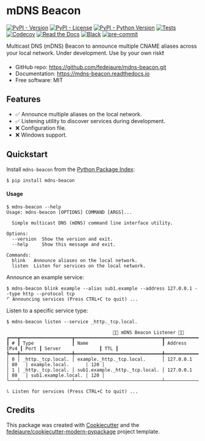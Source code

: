 # mDNS Beacon

[![PyPI - Version](https://img.shields.io/pypi/v/mdns-beacon.svg)](https://pypi.python.org/pypi/mdns-beacon)
[![PyPI - License](https://img.shields.io/pypi/l/mdns-beacon.svg)](https://pypi.python.org/pypi/mdns-beacon)
[![PyPI - Python Version](https://img.shields.io/pypi/pyversions/mdns-beacon.svg)](https://pypi.python.org/pypi/mdns-beacon)
[![Tests](https://github.com/fedejaure/mdns-beacon/workflows/tests/badge.svg)](https://github.com/fedejaure/mdns-beacon/actions?workflow=tests)
[![Codecov](https://codecov.io/gh/fedejaure/mdns-beacon/branch/main/graph/badge.svg)](https://codecov.io/gh/fedejaure/mdns-beacon)
[![Read the Docs](https://readthedocs.org/projects/mdns-beacon/badge/)](https://mdns-beacon.readthedocs.io/)
[![Black](https://img.shields.io/badge/code%20style-black-000000.svg)](https://github.com/psf/black)
[![pre-commit](https://img.shields.io/badge/pre--commit-enabled-brightgreen?logo=pre-commit&logoColor=white)](https://github.com/pre-commit/pre-commit)


Multicast DNS (mDNS) Beacon to announce multiple CNAME aliases across your local network. Under development. Use by your own risk❗


* GitHub repo: <https://github.com/fedejaure/mdns-beacon.git>
* Documentation: <https://mdns-beacon.readthedocs.io>
* Free software: MIT


## Features

* ✅ Announce multiple aliases on the local network.
* ✅ Listening utility to discover services during development.
* ❌ Configuration file.
* ❌ Windows support.

## Quickstart

Install `mdns-beacon` from the [Python Package Index][pypi]:

```
$ pip install mdns-beacon
```

#### Usage

```
$ mdns-beacon --help
Usage: mdns-beacon [OPTIONS] COMMAND [ARGS]...

  Simple multicast DNS (mDNS) command line interface utility.

Options:
  --version  Show the version and exit.
  --help     Show this message and exit.

Commands:
  blink   Announce aliases on the local network.
  listen  Listen for services on the local network.
```

Announce an example service:

```
$ mdns-beacon blink example --alias sub1.example --address 127.0.0.1 --type http --protocol tcp
⠋ Announcing services (Press CTRL+C to quit) ...
```

Listen to a specific service type:

```
$ mdns-beacon listen --service _http._tcp.local.
                                                                                                            
                                       🚨📡 mDNS Beacon Listener 📡🚨                                       
┏━━━┳━━━━━━━━━━━━━━━━━━━┳━━━━━━━━━━━━━━━━━━━━━━━━━━━━━━━━┳━━━━━━━━━━━━━━┳━━━━━━┳━━━━━━━━━━━━━━━━━━━━━┳━━━━━┓
┃ # ┃ Type              ┃ Name                           ┃ Address IPv4 ┃ Port ┃ Server              ┃ TTL ┃
┡━━━╇━━━━━━━━━━━━━━━━━━━╇━━━━━━━━━━━━━━━━━━━━━━━━━━━━━━━━╇━━━━━━━━━━━━━━╇━━━━━━╇━━━━━━━━━━━━━━━━━━━━━╇━━━━━┩
│ 0 │ _http._tcp.local. │ example._http._tcp.local.      │ 127.0.0.1    │ 80   │ example.local.      │ 120 │
│ 1 │ _http._tcp.local. │ sub1.example._http._tcp.local. │ 127.0.0.1    │ 80   │ sub1.example.local. │ 120 │
└───┴───────────────────┴────────────────────────────────┴──────────────┴──────┴─────────────────────┴─────┘
                                                                                                            
⠧ Listen for services (Press CTRL+C to quit) ...
```

## Credits

This package was created with [Cookiecutter][cookiecutter] and the [fedejaure/cookiecutter-modern-pypackage][cookiecutter-modern-pypackage] project template.

[cookiecutter]: https://github.com/cookiecutter/cookiecutter
[cookiecutter-modern-pypackage]: https://github.com/fedejaure/cookiecutter-modern-pypackage
[pypi]: https://pypi.org/
